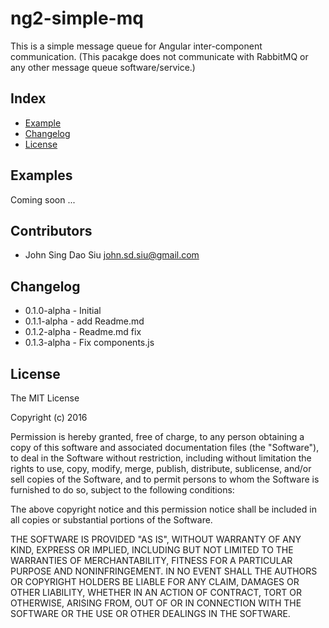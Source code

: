 # ng2-simple-mq

This is a simple message queue for Angular inter-component communication. (This pacakge does not communicate with RabbitMQ or any other message queue software/service.) 

## Index

* [Example](#Examples)
* [Changelog](#Changelog)
* [License](#License)

## Examples

Coming soon ...


## Contributors

* John Sing Dao Siu <john.sd.siu@gmail.com>


## Changelog

* 0.1.0-alpha - Initial
* 0.1.1-alpha - add Readme.md
* 0.1.2-alpha - Readme.md fix
* 0.1.3-alpha - Fix components.js


## License

The MIT License

Copyright (c) 2016

Permission is hereby granted, free of charge, to any person obtaining a copy
of this software and associated documentation files (the "Software"), to deal
in the Software without restriction, including without limitation the rights
to use, copy, modify, merge, publish, distribute, sublicense, and/or sell
copies of the Software, and to permit persons to whom the Software is
furnished to do so, subject to the following conditions:

The above copyright notice and this permission notice shall be included in
all copies or substantial portions of the Software.

THE SOFTWARE IS PROVIDED "AS IS", WITHOUT WARRANTY OF ANY KIND, EXPRESS OR
IMPLIED, INCLUDING BUT NOT LIMITED TO THE WARRANTIES OF MERCHANTABILITY,
FITNESS FOR A PARTICULAR PURPOSE AND NONINFRINGEMENT. IN NO EVENT SHALL THE
AUTHORS OR COPYRIGHT HOLDERS BE LIABLE FOR ANY CLAIM, DAMAGES OR OTHER
LIABILITY, WHETHER IN AN ACTION OF CONTRACT, TORT OR OTHERWISE, ARISING FROM,
OUT OF OR IN CONNECTION WITH THE SOFTWARE OR THE USE OR OTHER DEALINGS IN
THE SOFTWARE.


